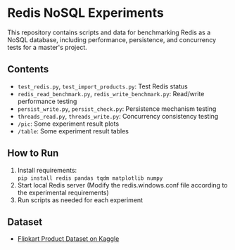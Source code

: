 # Redis NoSQL Experiments

This repository contains scripts and data for benchmarking Redis as a NoSQL database, including performance, persistence, and concurrency tests for a master's project.

## Contents

- `test_redis.py`, `test_import_products.py`: Test Redis status
- `redis_read_benchmark.py`, `redis_write_benchmark.py`: Read/write performance testing
- `persist_write.py`, `persist_check.py`: Persistence mechanism testing
- `threads_read.py`, `threads_write.py`: Concurrency consistency testing
- `/pic`: Some experiment result plots
- `/table`: Some experiment result tables

## How to Run

1. Install requirements:  
   `pip install redis pandas tqdm matplotlib numpy`
2. Start local Redis server (Modify the redis.windows.conf file according to the experimental requirements)
3. Run scripts as needed for each experiment

## Dataset

- [Flipkart Product Dataset on Kaggle](https://www.kaggle.com/datasets/PromptCloudHQ/flipkart-products)
